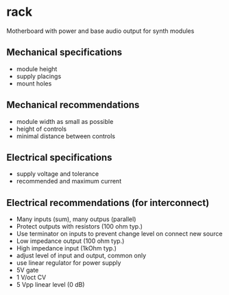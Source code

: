 # rack
Motherboard with power and base audio output for synth modules

## Mechanical specifications

* module height
* supply placings
* mount holes

## Mechanical recommendations

* module width as small as possible
* height of controls
* minimal distance between controls

## Electrical specifications

* supply voltage and tolerance
* recommended and maximum current

## Electrical recommendations (for interconnect)

* Many inputs (sum), many outpus (parallel)
* Protect outputs with resistors (100 ohm typ.)
* Use terminator on inputs to prevent change level on connect new source
* Low impedance output (100 ohm typ.)
* High impedance input (1kOhm typ.)
* adjust level of input and output, common only
* use linear regulator for power supply
* 5V gate
* 1 V/oct CV
* 5 Vpp linear level (0 dB)
